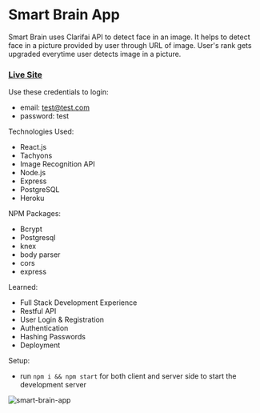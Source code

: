# Smart Brain App 

Smart Brain uses Clarifai API to detect face in an image. It helps to detect face in a picture provided by user through URL of image. User's rank gets upgraded everytime user detects image in a picture.

### [Live Site](https://asmartbrainapp.herokuapp.com/)

Use these credentials to login:
+ email: test@test.com
+ password: test

Technologies Used: 
+ React.js 
+ Tachyons 
+ Image Recognition API 
+ Node.js 
+ Express 
+ PostgreSQL
+ Heroku

NPM Packages: 
+ Bcrypt
+ Postgresql
+ knex
+ body parser
+ cors
+ express

Learned: 
+ Full Stack Development Experience 
+ Restful API 
+ User Login & Registration
+ Authentication 
+ Hashing Passwords 
+ Deployment  

Setup:
- run ```npm i && npm start``` for both client and server side to start the development server

![smart-brain-app](https://user-images.githubusercontent.com/68490255/137129584-eca35b06-ad9b-464d-ace3-d8887b25b552.jpg)
